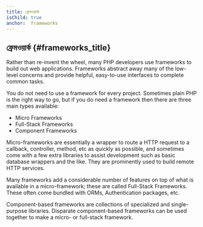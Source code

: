 ```yaml
---
title: ফ্রেমওয়ার্ক
isChild: true
anchor:  frameworks
---
```


## ফ্রেমওয়ার্ক {#frameworks_title}

Rather than re-invent the wheel, many PHP developers use frameworks to build out web applications. Frameworks abstract
away many of the low-level concerns and provide helpful, easy-to-use interfaces to complete common tasks.

You do not need to use a framework for every project. Sometimes plain PHP is the right way to go, but if you do need a
framework then there are three main types available:

* Micro Frameworks
* Full-Stack Frameworks
* Component Frameworks

Micro-frameworks are essentially a wrapper to route a HTTP request to a callback, controller, method, etc as quickly as
possible, and sometimes come with a few extra libraries to assist development such as basic database wrappers and the
like. They are prominently used to build remote HTTP services.

Many frameworks add a considerable number of features on top of what is available in a micro-framework; these are
called Full-Stack Frameworks. These often come bundled with ORMs, Authentication packages, etc.

Component-based frameworks are collections of specialized and single-purpose libraries. Disparate component-based
frameworks can be used together to make a micro- or full-stack framework.
